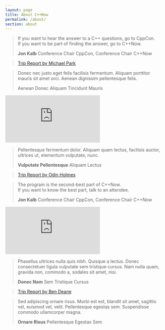 ```yaml
---
layout: page
title: About C++Now
permalink: /about/
section: about
---
```


<blockquote class="quoteBox">
    <span class="quoteBoxImage quoteBoxQuotes"></span>
    <p class="quoteBoxText">
        If you want to hear the answer to a C++ questions, go to CppCon.<br>
        If you want to be part of finding the answer, go to C++Now.
    </p>
    <strong class="quoteBoxAuthor">Jon Kalb</strong>
    <span class="quoteBoxCredentials">Conference Chair CppCon, Conference Chair C++Now</span>
</blockquote>

<blockquote class="quoteBox">
    <span class="quoteBoxImage quoteBoxAirplane"></span>
    <a href="https://mpark.github.io/trip-report/2017/05/20/cppnow-2017/" class="quoteBoxMainLink">Trip Report by Michael Park</a>
</blockquote>

<blockquote class="quoteBox replaceQuote">
    <span class="quoteBoxImage quoteBoxQuotes"></span>
    <p class="quoteBoxText">
        Donec nec justo eget felis facilisis fermentum. Aliquam porttitor mauris sit amet orci. Aenean dignissim pellentesque felis.
    </p>
    <span class="quoteBoxAuthor">Aenean Donec</span>
    <span class="quoteBoxCredentials">Aliquam Tincidunt Mauris</span>
</blockquote>

<div class="yt"><iframe src="https://www.youtube.com/embed/QsYuEsZVy3I?color=white&rel=0" frameborder="0" sandbox="allow-scripts allow-same-origin allow-popups" allowfullscreen=""></iframe></div>

<blockquote class="quoteBox replaceQuote">
    <span class="quoteBoxImage quoteBoxQuotes"></span>
    <p class="quoteBoxText">
        Pellentesque fermentum dolor. Aliquam quam lectus, facilisis auctor, ultrices ut, elementum vulputate, nunc.
    </p>
    <strong class="quoteBoxAuthor">Vulputate Pellentesque</strong>
    <span class="quoteBoxCredentials">Aliquam Lectus</span>
</blockquote>

<blockquote class="quoteBox">
    <span class="quoteBoxImage quoteBoxAirplane"></span>
    <a href="http://odinthenerd.blogspot.com/2017/05/cppnow-trip-report.html" class="quoteBoxMainLink">Trip Report by Odin Holmes</a>
</blockquote>

<blockquote class="quoteBox">
    <span class="quoteBoxImage quoteBoxQuotes"></span>
    <p class="quoteBoxText">
        The program is the second-best part of C++Now.<br>
        If you want to know the best part, talk to an attendee.
    </p>
    <strong class="quoteBoxAuthor">Jon Kalb</strong>
    <span class="quoteBoxCredentials">Conference Chair CppCon, Conference Chair C++Now</span>
</blockquote>

<div class="yt"><iframe src="https://www.youtube.com/embed/kdbYLOBNguk?color=white&rel=0" frameborder="0" sandbox="allow-scripts allow-same-origin allow-popups" allowfullscreen=""></iframe></div>

<blockquote class="quoteBox replaceQuote">
    <span class="quoteBoxImage quoteBoxQuotes"></span>
    <p class="quoteBoxText">
        Phasellus ultrices nulla quis nibh. Quisque a lectus. Donec consectetuer ligula vulputate sem tristique cursus. Nam nulla quam, gravida non, commodo a, sodales sit amet, nisi.
    </p>
    <strong class="quoteBoxAuthor">Donec Nam</strong>
    <span class="quoteBoxCredentials">Sem Tristique Cursus</span>
</blockquote>

<blockquote class="quoteBox">
    <span class="quoteBoxImage quoteBoxAirplane"></span>
    <a href="http://www.elbeno.com/blog/?p=1443" class="quoteBoxMainLink">Trip Report by Ben Deane</a>
</blockquote>

<blockquote class="quoteBox replaceQuote">
    <span class="quoteBoxImage quoteBoxQuotes"></span>
    <p class="quoteBoxText">
        Sed adipiscing ornare risus. Morbi est est, blandit sit amet, sagittis vel, euismod vel, velit. Pellentesque egestas sem. Suspendisse commodo ullamcorper magna.
    </p>
    <strong class="quoteBoxAuthor">Ornare Risus</strong>
    <span class="quoteBoxCredentials">Pellentesque Egestas Sem</span>
</blockquote>

<script>
// Source in AboutPageQuoteShuffler.js; Add new entries: [quote, name, credentials]
!function(){function e(e){for(var i=e.length,s=-1,u=i-1,a=e.slice();++s<i;){var t=s+Math.floor(Math.random()*(u-s+1)),r=a[t]
a[t]=a[s],a[s]=r}return a}var i=[
["Lorem ipsum dolor sit amet, consectetuer adipiscing elit. Donec odio. Quisque volutpat mattis eros. Nullam malesuada erat ut turpis. Suspendisse urna nibh, viverra non, semper suscipit, posuere a, pede.","Francisco Meyer","Lorem Ipsum Dolor"],
["Donec nec justo eget felis facilisis fermentum. Aliquam porttitor mauris sit amet orci. Aenean dignissim pellentesque felis.","Frances Weaver","Aliquam Tincidunt Mauris"],
["Morbi in sem quis dui placerat ornare. Pellentesque odio nisi, euismod in, pharetra a, ultricies in, diam. Sed arcu. Cras consequat.","Carlton Love","Vestibulum Auctor Dapibus"],
["Praesent dapibus, neque id cursus faucibus, tortor neque egestas augue, eu vulputate magna eros eu erat. Aliquam erat volutpat. Nam dui mi, tincidunt quis, accumsan porttitor, facilisis luctus, metus.","Hattie Clayton","Nunc Dignissim Risus"],
["Phasellus ultrices nulla quis nibh. Quisque a lectus. Donec consectetuer ligula vulputate sem tristique cursus. Nam nulla quam, gravida non, commodo a, sodales sit amet, nisi.","Iris King","Cras Ornare Tristique"],
["Pellentesque fermentum dolor. Aliquam quam lectus, facilisis auctor, ultrices ut, elementum vulputate, nunc.","Cory Payne","Vivamus Vestibulum Nulla"],
["Sed adipiscing ornare risus. Morbi est est, blandit sit amet, sagittis vel, euismod vel, velit. Pellentesque egestas sem. Suspendisse commodo ullamcorper magna.","Tracey Pittman","Praesent Placerat Risus"],
["Suspendisse mauris. Fusce accumsan mollis eros. Pellentesque a diam sit amet mi ullamcorper vehicula. Integer adipiscing risus a sem. Nullam quis massa sit amet nibh viverra malesuada. Nunc sem lacus, accumsan quis, faucibus non, congue vel, arcu.","Ramiro Bennett","Fusce Pellentesque Suscipit"],
["Ut scelerisque hendrerit tellus. Integer sagittis. Vivamus a mauris eget arcu gravida tristique. Nunc iaculis mi in ante. Vivamus imperdiet nibh feugiat est.","Casey Marshall","Integer Vitae Libero"],
["Ut convallis, sem sit amet interdum consectetuer, odio augue aliquam leo, nec dapibus tortor nibh sed augue. Integer eu magna sit amet metus fermentum posuere. Morbi sit amet nulla sed dolor elementum imperdiet.","Tonya May","Vestibulum Commodo Felis"],
["Quisque fermentum. Cum sociis natoque penatibus et magnis dis parturient montes, nascetur ridiculus mus.","Fernando Mendez","Ut Aliquam Sollicitudin"],
["Pellentesque adipiscing eros ut libero. Ut condimentum mi vel tellus. Suspendisse laoreet. Fusce ut est sed dolor gravida convallis. Morbi vitae ante. Vivamus ultrices luctus nunc. Suspendisse et dolor. Etiam dignissim. Proin malesuada adipiscing lacus. Donec metus. Curabitur gravida.","Colin Holland","Cras Iaculis Ultricies"]
]
if(document.querySelectorAll){var s=e(i),u=document.querySelectorAll(".replaceQuote"),a=u.length
if(a>s)return
var t
for(t=0;a>t;t+=1){var r=s[t]
u[t].querySelector(".quoteBoxText").innerHTML=r[0],u[t].querySelector(".quoteBoxAuthor").innerHTML=r[1],u[t].querySelector(".quoteBoxCredentials").innerHTML=r[2]}}}();
</script>
